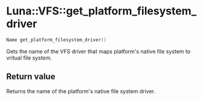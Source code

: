 # Luna::VFS::get_platform_filesystem_driver

```c++
Name get_platform_filesystem_driver()
```

Gets the name of the VFS driver that maps platform's native file system to vritual file system. 



## Return value
Returns the name of the platform's native file system driver. 

